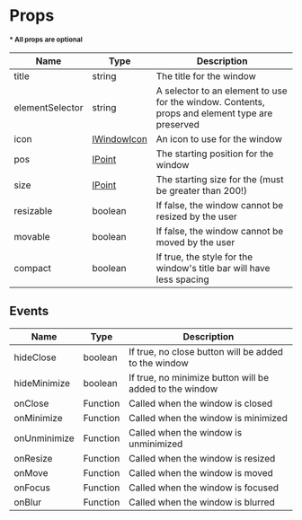 # Props

<b><sub>* All props are optional</sub></b>

| Name | Type | Description |
| ------------- | ------------- | ----- |
| title | string | The title for the window |
| elementSelector | string | A selector to an element to use for the window. Contents, props and element type are preserved |
| icon | [IWindowIcon](https://github.com/nik-m2/window-modal/blob/master/docs/IWindowIcon.md) | An icon to use for the window |
| pos | [IPoint](https://github.com/nik-m2/window-modal/blob/master/docs/IPoint.md) | The starting position for the window |
| size | [IPoint](https://github.com/nik-m2/window-modal/blob/master/docs/IPoint.md) | The starting size for the (must be greater than 200!) |
| resizable | boolean | If false, the window cannot be resized by the user |
| movable | boolean | If false, the window cannot be moved by the user |
| compact | boolean | If true, the style for the window's title bar will have less spacing |

## Events

| Name | Type | Description |
| ------------- | ------------- | ----- |
| hideClose | boolean | If true, no close button will be added to the window |
| hideMinimize | boolean | If true, no minimize button will be added to the window |
| onClose | Function | Called when the window is closed |
| onMinimize | Function | Called when the window is minimized |
| onUnminimize | Function | Called when the window is unminimized |
| onResize | Function | Called when the window is resized |
| onMove | Function | Called when the window is moved |
| onFocus | Function | Called when the window is focused |
| onBlur | Function | Called when the window is blurred |
